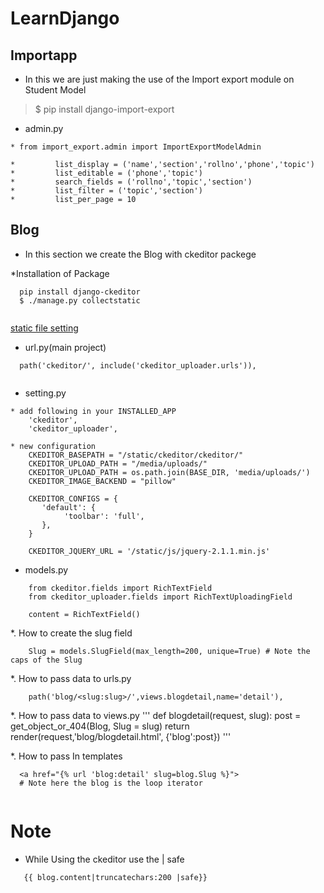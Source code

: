 # LearnDjango

## Importapp
* In this we are just making the use of the Import export module on Student Model
>$ pip install django-import-export

* admin.py
```
* from import_export.admin import ImportExportModelAdmin 

*         list_display = ('name','section','rollno','phone','topic')
*         list_editable = ('phone','topic')
*         search_fields = ('rollno','topic','section')
*         list_filter = ('topic','section')
*         list_per_page = 10
```


## Blog
* In this section we create the Blog with ckeditor packege

*Installation of Package
```
  pip install django-ckeditor
  $ ./manage.py collectstatic
  
```
[static file setting](https://docs.djangoproject.com/en/2.2/howto/static-files/)

* url.py(main project)
```
  path('ckeditor/', include('ckeditor_uploader.urls')),
  
```

* setting.py
```
* add following in your INSTALLED_APP
    'ckeditor',
    'ckeditor_uploader',
    
* new configuration
    CKEDITOR_BASEPATH = "/static/ckeditor/ckeditor/"
    CKEDITOR_UPLOAD_PATH = "/media/uploads/"
    CKEDITOR_UPLOAD_PATH = os.path.join(BASE_DIR, 'media/uploads/')
    CKEDITOR_IMAGE_BACKEND = "pillow"

    CKEDITOR_CONFIGS = {
       'default': {
            'toolbar': 'full',
       },
    }

    CKEDITOR_JQUERY_URL = '/static/js/jquery-2.1.1.min.js'

```

* models.py
```
    from ckeditor.fields import RichTextField
    from ckeditor_uploader.fields import RichTextUploadingField
    
    content = RichTextField()    
```

*. How to create the slug field
```
    Slug = models.SlugField(max_length=200, unique=True) # Note the caps of the Slug
```

*. How to pass data to urls.py
```
    path('blog/<slug:slug>/',views.blogdetail,name='detail'),
```

*. How to pass data to views.py
'''
    def blogdetail(request, slug):
        post = get_object_or_404(Blog, Slug = slug)
        return render(request,'blog/blogdetail.html', {'blog':post})
'''

*. How to pass In templates
```
  <a href="{% url 'blog:detail' slug=blog.Slug %}">
  # Note here the blog is the loop iterator 
  
```
# Note
* While Using the ckeditor use the | safe
``` 
   {{ blog.content|truncatechars:200 |safe}}

```
